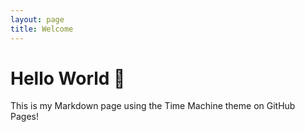 ```yaml
---
layout: page
title: Welcome
---
```


# Hello World 👋

This is my Markdown page using the Time Machine theme on GitHub Pages!
